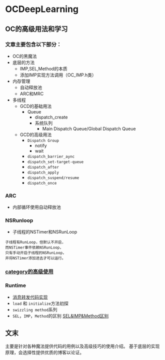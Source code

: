 # OCDeepLearning
## OC的高级用法和学习

### 文章主要包含以下部分：

* OC的黑魔法
* 底层的方法
    * IMP,SEL,Method的本质
    * 添加IMP实现方法调用（OC_IMP.h类）  
* 内存管理
    * 自动释放池
    * ARC和MRC
* 多线程
    * GCD的基础用法 
        * Queue
            * dispatch_create
            * 系统队列
                *  Main Dispatch Queue/Global Dispatch Queue 
    * GCD的高级用法
        *   `Dispatch Group`
            * notify
            * wait
        *   `dispatch_barrier_aync`
        *   `dispatch_set-target-queue`
        *   `dispatch_after`
        *   `dispatch_apply`
        *   `dispatch_suspend/resume`
        *   `dispatch_once`


### ARC
* 内部循环使用自动释放池

### NSRunloop
* 子线程的NSTimer和NSRunLoop

```
子线程有RunLoop，但默认不开启，
而NSTimer事件依赖NSRunLoop，
只有手动开启子线程的NSRunLoop，
并将NSTimer添加进去才可以运行。
```
### [category的高级使用](https://github.com/walkertop/OCDeepLearning/blob/master/category的高级使用.md)

### Runtime
 * [消息转发代码实现](https://github.com/walkertop/OCDeepLearning/blob/master/消息转发流程.md)  
* `load` 和 `initialize`方法初探
* `swizzling method`系列
* `SEL`，`IMP`，`Method`的区别
    [SEL&IMP&Method区别](https://github.com/walkertop/OCDeepLearning/blob/master/SEL-IMP-Method解析.md)

## 文末
主要是针对各种魔法提供代码的用例以及高级技巧的使用介绍。
基于底层的实现原理，会选择性提供优质的博客以论证。


